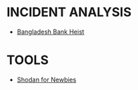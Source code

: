 # INCIDENT ANALYSIS

* [Bangladesh Bank Heist](./bangladesh-bank-heist)

# TOOLS

* [Shodan for Newbies](./shodan)
